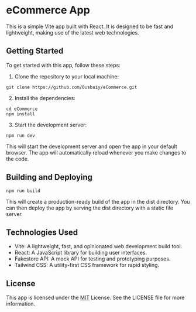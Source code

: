 
# eCommerce App

This is a simple Vite app built with React. It is designed to be fast and lightweight, making use of the latest web technologies.

## Getting Started

To get started with this app, follow these steps:

1. Clone the repository to your local machine:

```
git clone https://github.com/Ousbaiy/eCommerce.git
```
2. Install the dependencies:

```
cd eCommerce
npm install
```
3. Start the development server:

```
npm run dev
```
This will start the development server and open the app in your default browser. The app will automatically reload whenever you make changes to the code.

## Building and Deploying

```
npm run build
```
This will create a production-ready build of the app in the dist directory. You can then deploy the app by serving the dist directory with a static file server.

## Technologies Used

- Vite: A lightweight, fast, and opinionated web development build tool.
- React: A JavaScript library for building user interfaces.
- Fakestore API: A mock API for testing and prototyping purposes.
- Tailwind CSS: A utility-first CSS framework for rapid styling.




## License


This app is licensed under the [MIT](https://choosealicense.com/licenses/mit/)
 License. See the LICENSE file for more information.



